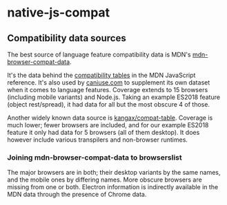 # native-js-compat

## Compatibility data sources

The best source of language feature compatibility data is MDN's [mdn-browser-compat-data](https://github.com/mdn/browser-compat-data).

It's the data behind the [compatibility tables](https://developer.mozilla.org/en-US/docs/Web/JavaScript/Reference/Operators/Spread_syntax#Browser_compatibility) in the MDN JavaScript reference. It's also used by [caniuse.com](https://caniuse.com) to supplement its own dataset when it comes to language features. Coverage extends to 15 browsers (including mobile variants) and Node.js. Taking an example ES2018 feature (object rest/spread), it had data for all but the most obscure 4 of those.

Another widely known data source is [kangax/compat-table](https://github.com/kangax/compat-table). Coverage is much lower; fewer browsers are included, and for our example ES2018 feature it only had data for 5 browsers (all of them desktop). It does however include various transpilers and non-browser runtimes.

### Joining mdn-browser-compat-data to browserslist

The major browsers are in both; their desktop variants by the same names, and the mobile ones by differing names. More obscure browsers are missing from one or both. Electron information is indirectly available in the MDN data through the presence of Chrome data.
